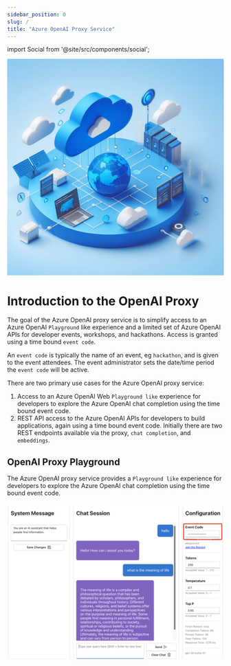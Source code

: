 ```yaml
---
sidebar_position: 0
slug: /
title: "Azure OpenAI Proxy Service"
---
```


import Social from '@site/src/components/social';

<Social
    page_url="https://github.com/gloveboxes/azure-openai-service-proxy"
    image_url="https://gloveboxes.github.io/OpenAI-Whisper-Transcriber-Sample/assets/images/whispering-wide-66e027604c6c49af3c4a05b6144b2f40.jpeg"
    title="Azure OpenAI Proxy Service"
    description= "🏭 Get started with Azure OpenAI Proxy Service - Azure OpenAI Hacks Made Easy"
    hashtags="OpenAI"
    hashtag=""
/>

![](../static/img/openai_proxy_banner.jpeg)

# Introduction to the OpenAI Proxy

The goal of the Azure OpenAI proxy service is to simplify access to an Azure OpenAI `Playground` like experience and a limited set of Azure OpenAI APIs for developer events, workshops, and hackathons. Access is granted using a time bound `event code`. 

An `event code` is typically the name of an event, eg `hackathon`, and is given to the event attendees. The event administrator sets the date/time period the `event code` will be active.

There are two primary use cases for the Azure OpenAI proxy service:

1. Access to an Azure OpenAI Web `Playground like` experience for developers to explore the Azure OpenAI chat completion using the time bound event code.
2. REST API access to the Azure OpenAI APIs for developers to build applications, again using a time bound event code. Initially there are two REST endpoints available via the proxy, `chat completion`, and `embeddings`.

## OpenAI Proxy Playground

The Azure OpenAI proxy service provides a `Playground like` experience for developers to explore the Azure OpenAI chat completion using the time bound event code.

![](media/openai_proxy_playground.png)


<!-- <iframe width="100%" height="420" src="https://www.youtube.com/embed/Io8cHdhRnYA" title="YouTube video player" frameborder="0" allow="accelerometer; autoplay; clipboard-write; encrypted-media; gyroscope; picture-in-picture; web-share" allowfullscreen></iframe> -->

